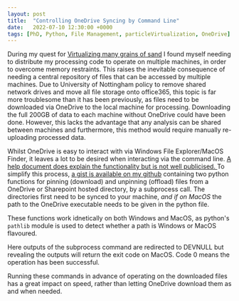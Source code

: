 ```yaml
---
layout: post
title:  "Controlling OneDrive Syncing by Command Line"
date:   2022-07-10 12:30:00 +0000
tags: [PhD, Python, File Management, particleVirtualization, OneDrive]
---
```


During my quest for [Virtualizing many grains of sand](https://www.pettey.co.uk/devprocesspart3/) I found myself needing to distribute my processing code to operate on multiple machines, in order to overcome memory restraints.
This raises the inevitable consequence of needing a central repository of files that can be accessed by multiple machines. 
Due to University of Nottingham policy to remove shared network drives and move all file storage onto office365, this topic is far more troublesome than it has been previously, as files need to be downloaded via OneDrive to the local machine for processing.
Downloading the full 200GB of data to each machine without OneDrive could have been done.
However, this lacks the advantage that any analysis can be shared between machines and furthermore,  this method would require manually re-uploading processed data.

Whilst OneDrive is easy to interact with via Windows File Explorer/MacOS Finder, it leaves a lot to be desired when interacting via the command line.
[A help document does explain the functionality but is not well publicised. ](https://learn.microsoft.com/en-us/OneDrive/files-on-demand-windows)
To simplify this process, [a gist is available on my github](https://gist.github.com/Gustafferson/fb6b25f599d25561f53b691097efa18d) containing two python functions for pinning (download) and unpinning (offload) files from a OneDrive or Sharepoint hosted directory, by a subprocess call.
The directories first need to be synced to your machine, *and if on MacOS* the path to the OneDrive executable needs to be given in the python file.

These functions work idnetically on both Windows and MacOS, as python's `pathlib` module is used to detect whether a path is Windows or MacOS flavoured.

<script src="https://gist.github.com/Gustafferson/fb6b25f599d25561f53b691097efa18d.js"></script>

Here outputs of the subprocess command are redirected to DEVNULL but revealing the outputs will return the exit code on MacOS.
Code 0 means the operation has been successful.

Running these commands in advance of operating on the downloaded files has a great impact on speed, rather than letting OneDrive download them as and when needed.
